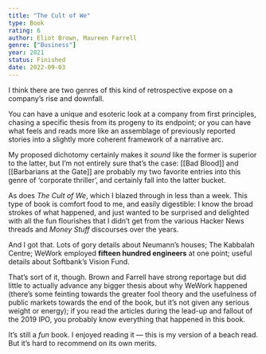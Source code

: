 ```yaml
---
title: "The Cult of We"
type: Book
rating: 6
author: Eliot Brown, Maureen Farrell
genre: ["Business"]
year: 2021
status: Finished
date: 2022-09-03
---
```


I think there are two genres of this kind of retrospective expose on a company’s rise and downfall.

You can have a unique and esoteric look at a company from first principles, chasing a specific thesis from its progeny to its endpoint; or you can have what feels and reads more like an assemblage of previously reported stories into a slightly more coherent framework of a narrative arc.

My proposed dichotomy certainly makes it _sound_ like the former is superior to the latter, but I’m not entirely sure that’s the case: [[Bad Blood]] and [[Barbarians at the Gate]] are probably my two favorite entries into this genre of ‘corporate thriller’, and certainly fall into the latter bucket.

As does _The Cult of We_, which I blazed through in less than a week. This type of book is comfort food to me, and easily digestible: I know the broad strokes of what happened, and just wanted to be surprised and delighted with all the fun flourishes that I didn’t get from the various Hacker News threads and _Money Stuff_ discourses over the years.

And I got that. Lots of gory details about Neumann’s houses; The Kabbalah Centre; WeWork employed **fifteen hundred engineers** at one point; useful details about Softbank’s Vision Fund.

That’s sort of it, though. Brown and Farrell have strong reportage but did little to actually advance any bigger thesis about why WeWork happened (there’s some feinting towards the greater fool theory and the usefulness of public markets towards the end of the book, but it’s not given any serious weight or energy); if you read the articles during the lead-up and fallout of the 2019 IPO, you probably know everything that happened in this book.

It’s still a _fun_ book. I enjoyed reading it — this is my version of a beach read. But it’s hard to recommend on its own merits.
